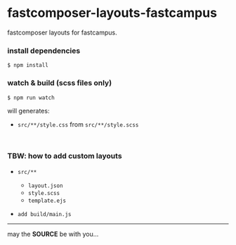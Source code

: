 fastcomposer-layouts-fastcampus
===============================

fastcomposer layouts for fastcampus.
### install dependencies

```console
$ npm install
```

### watch & build (scss files only)

```console
$ npm run watch
```

will generates:
* `src/**/style.css` from `src/**/style.scss`

​

### TBW: how to add custom layouts

* `src/**`
  * `layout.json`
  * `style.scss`
  * `template.ejs`

* `add build/main.js`

---
may the **SOURCE** be with you...
